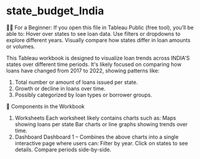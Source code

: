 # state_budget_India
🧑‍💼 For a Beginner:
If you open this file in Tableau Public (free tool), you’ll be able to:
Hover over states to see loan data.
Use filters or dropdowns to explore different years.
Visually compare how states differ in loan amounts or volumes.



This Tableau workbook is designed to visualize loan trends across INDIA'S states over different time periods. It's likely focused on comparing how loans have changed from 2017 to 2022, showing patterns like:
1. Total number or amount of loans issued per state.
2. Growth or decline in loans over time.
3. Possibly categorized by loan types or borrower groups.



🧱 Components in the Workbook
  1. Worksheets
    Each worksheet likely contains charts such as:
    Maps showing loans per state
    Bar charts or line graphs showing trends over time.
2. Dashboard
    Dashboard 1 – Combines the above charts into a single interactive page where users can:
      Filter by year.
      Click on states to see details.
      Compare periods side-by-side.
